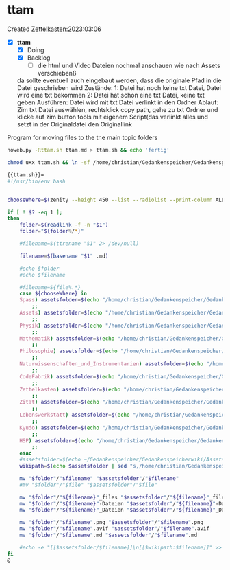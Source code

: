 # ttam
Created [Zettelkasten:2023:03:06]()

- [X] **ttam**
	- [X] Doing
	- [X] Backlog
		- [ ] die html und Video Dateien
		nochmal anschauen wie nach Assets verschiebenß

	da sollte eventuell auch eingebaut werden, dass die originale Pfad in die Datei geschrieben wird
	Zustände: 
		1: Datei hat noch keine txt Datei, Datei wird eine txt bekommen
		2: Datei hat schon eine txt Datei, keine txt geben
	Ausführen: 
		Datei wird mit txt Datei verlinkt in den Ordner
		Ablauf: Zim txt Datei auswählen, rechtsklick copy path, gehe zu txt Ordner und klicke auf zim button tools mit eigenem Script(das verlinkt alles und setzt in der Originaldatei den
		Originallink

Program for moving files to the the main topic folders



```bash
noweb.py -Rttam.sh ttam.md > ttam.sh && echo 'fertig'
```


```bash
chmod u+x ttam.sh && ln -sf /home/christian/Gedankenspeicher/Gedankenspeicherwiki/CodeFabrik/GedankenspeicherCoding/ttam.sh ~/.local/bin/ttam.sh && echo 'fertig'
```

```bash
{{ttam.sh}}=
#!/usr/bin/env bash


chooseWhere=$(zenity --height 450 --list --radiolist --print-column ALL --hide-header --column "Checkbox" --column "What" TRUE Spass FALSE Assets FALSE KanDo FALSE Physik FALSE Mathematik FALSE Philosophie FALSE Naturwissenschaften_und_Instrumentarien FALSE CodeFabrik FALSE Zitat FALSE Lebenswerkstatt FALSE Kyudo FALSE HSP FALSE Zettelkasten)

if [ ! $? -eq 1 ];
then
	folder=$(readlink -f -n "$1")
	folder="${folder%/*}"

	#filename=$(ttrename "$1" 2> /dev/null)

	filename=$(basename "$1" .md)

	#echo $folder
	#echo $filename

	#filename=${file%.*}
	case ${chooseWhere} in
	Spass) assetsfolder=$(echo "/home/christian/Gedankenspeicher/Gedankenspeicherwiki/Spaß_Stream")
		;;
	Assets) assetsfolder=$(echo "/home/christian/Gedankenspeicher/Gedankenspeicherwiki/Assets")
		;;
	Physik) assetsfolder=$(echo "/home/christian/Gedankenspeicher/Gedankenspeicherwiki/Physik")
		;;
	Mathematik) assetsfolder=$(echo "/home/christian/Gedankenspeicher/Gedankenspeicherwiki/Mathematik")
		;;
	Philosophie) assetsfolder=$(echo "/home/christian/Gedankenspeicher/Gedankenspeicherwiki/Philosophie")
		;;
	Naturwissenschaften_und_Instrumentarien) assetsfolder=$(echo "/home/christian/Gedankenspeicher/Gedankenspeicherwiki/Naturwissenschaften_und_Instrumentarien")
		;;
	CodeFabrik) assetsfolder=$(echo "/home/christian/Gedankenspeicher/Gedankenspeicherwiki/CodeFabrik")
		;;
	Zettelkasten) assetsfolder=$(echo "/home/christian/Gedankenspeicher/Gedankenspeicherwiki/Zettelkasten")
		;;
	Zitat) assetsfolder=$(echo "/home/christian/Gedankenspeicher/Gedankenspeicherwiki/Zettelkasten/ZitaT")
		;;
	Lebenswerkstatt) assetsfolder=$(echo "/home/christian/Gedankenspeicher/Gedankenspeicherwiki/Zettelkasten/Lebenswerkstatt")
		;;
	Kyudo) assetsfolder=$(echo "/home/christian/Gedankenspeicher/Gedankenspeicherwiki/Spaß_Stream/Kyudo")
		;;
	HSP) assetsfolder=$(echo "/home/christian/Gedankenspeicher/Gedankenspeicherwiki/Spaß_Stream/Hochsensibilität")
		;;
	esac
	#assetsfolder=$(echo ~/Gedankenspeicher/Gedankenspeicherwiki/Assets)
	wikipath=$(echo $assetsfolder | sed "s,/home/christian/Gedankenspeicher/Gedankenspeicherwiki/,," | sed "s,/,:,g")

	mv "$folder"/"$filename" "$assetsfolder"/"$filename"
	#mv "$folder"/"$file" "$assetsfolder"/"$file"

	mv "$folder"/"${filename}"_files "$assetsfolder"/"${filename}"_files
	mv "$folder"/"${filename}"-Dateien "$assetsfolder"/"${filename}"-Dateien
	mv "$folder"/"${filename}"_Dateien "$assetsfolder"/"${filename}"_Dateien

	mv "$folder"/"$filename".png "$assetsfolder"/"$filename".png
	mv "$folder"/"$filename".avif "$assetsfolder"/"$filename".avif
	mv "$folder"/"$filename".md "$assetsfolder"/"$filename".md

	#echo -e "[[$assetsfolder/$filename]]\n[[$wikipath:$filename]]" >> "$assetsfolder"/"$filename".md
fi
@

```


